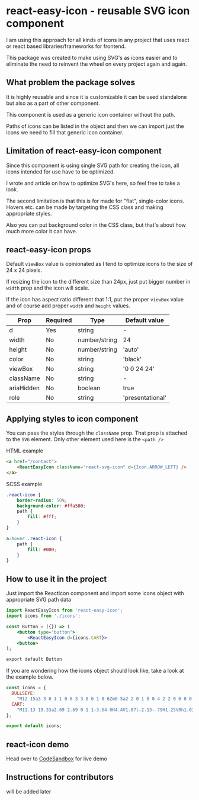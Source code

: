 # react-easy-icon - reusable SVG icon component

I am using this approach for all kinds of icons in any project that uses react or react based libraries/frameworks for frontend.

This package was created to make using SVG's as icons easier and to eliminate the need to reinvent the wheel on every project again and again.

## What problem the package solves

It is highly reusable and since it is customizable it can be used standalone but also as a part of other component.

This component is used as a generic icon container without the path.

Paths of icons can be listed in the object and then we can import just the icons we need to fill that generic icon container.

## Limitation of react-easy-icon component

Since this component is using single SVG path for creating the icon, all icons intended for use have to be optimized.

I wrote and article on how to optimize SVG's here, so feel free to take a look.

The second limitation is that this is for made for "flat", single-color icons. Hovers etc. can be made by targeting the CSS class and making appropriate styles.

Also you can put background color in the CSS class, but that's about how much more color it can have.

## react-easy-icon props

Default `viewBox` value is opinionated as I tend to optimize icons to the size of 24 x 24 pixels.

If resizing the icon to the different size than 24px, just put bigger number in `width` prop and the icon will scale.

If the icon has aspect ratio different that 1:1, put the proper `viewBox` value and of course add proper `width` and `height` values.


| Prop | Required | Type | Default value |
---|    ---|    ---|    ---|
| d    | Yes   | string    | - |
| width | No | number/string | 24 |
| height | No | number/string | 'auto' |
| color | No | string | 'black' |
| viewBox | No | string | '0 0 24 24' |
| className | No | string | - |
| ariaHidden | No | boolean | true |
| role | No | string | 'presentational'|


## Applying styles to icon component
You can pass the styles through the `className` prop. That prop is attached to the `SVG` element. Only other element used here is the `<path />`

HTML example
```html
<a href="/contact">
    <ReactEasyIcon className="react-svg-icon" d={Icon.ARROW_LEFT} />
</a>
```

SCSS example
```scss
.react-icon {
    border-radius: 50%;
    background-color: #ffa500;
    path {
        fill: #fff;
    }
}

a:hover .react-icon {
    path {
        fill: #000;
    }
}
```

## How to use it in the project

Just import the ReactIcon component and import some icons object with appropriate SVG path data

```jsx
import ReactEasyIcon from 'react-easy-icon';
import icons from './icons';

const Button = ({}) => (
    <button type="button">
        <ReactEasyIcon d={icons.CART}>
    <button>    
);

export default Button
```

If you are wondering how the icons object should look like, take a look at the example below.

```js
const icons = {
  BULLSEYE:
    "M12 15a3 3 0 1 1 0-6 3 3 0 0 1 0 6Zm0-5a2 2 0 1 0 0 4 2 2 0 0 0 0-4Zm0 9a7 7 0 1 1 0-14 7 7 0 0 1 0 14Zm0-12a5 5 0 1 0 0 10 5 5 0 0 0 0-10Zm0 15a10 10 0 1 1 0-20 10 10 0 0 1 0 20Zm0-19a9 9 0 1 0 0 18 9 9 0 0 0 0-18Z",
  CART:
    "M11.13 19.33a2.69 2.69 0 1 1-3.64 0H4.4V1.87l-2.13-.79H1.25V0h1.03l3.2 1.06v3.25l17.26 2.28.01 8.48H5.47v2.8l15.09.8a2.7 2.7 0 1 1-2.32.66h-7.1Zm8.93.36a1.62 1.62 0 1 1 0 3.23 1.62 1.62 0 0 1 0-3.23Zm-10.75 0a1.62 1.62 0 1 1 0 3.23 1.62 1.62 0 0 1 0-3.23ZM5.47 14h16.2V7.54L5.47 5.4V14Z"
};

export default icons;
```
## react-icon demo
Head over to [CodeSandbox](https://codesandbox.io/s/react-easy-icon-example-1tbgq3) for live demo
## Instructions for contributors
will be added later